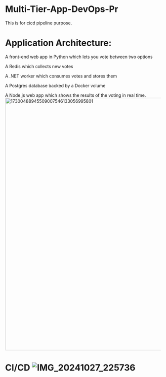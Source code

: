 # Multi-Tier-App-DevOps-Pr
This is for cicd pipeline purpose.

# Application Architecture:

A front-end web app in Python which lets you vote between two options

A Redis which collects new votes

A .NET worker which consumes votes and stores them

A Postgres database backed by a Docker volume

A Node.js web app which shows the results of the voting in real time.
<img width="813" alt="17300488945509007546133056995801" src="https://github.com/user-attachments/assets/b37dbc40-3393-4dec-8a02-d307673c4dd3">

# CI/CD ![IMG_20241027_225736](https://github.com/user-attachments/assets/6893a6fd-647d-43ef-85ab-ca1a41a4fc7e)
